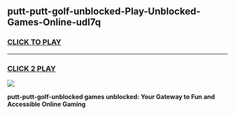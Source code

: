 
## putt-putt-golf-unblocked-Play-Unblocked-Games-Online-udl7q
<h3>
<a href="https://premium76.site?title=putt-putt-golf-unblocked&ref=25A">CLICK TO PLAY</a></h3>
<hr>

<h3>
<a href="https://premium76.site?title=putt-putt-golf-unblocked&ref=25A">CLICK 2 PLAY</a>
  
</h3>

<a href="https://premium76.site?title=putt-putt-golf-unblocked&ref=25A"><img src="https://clearcache.store/games.png"></a>


**putt-putt-golf-unblocked games unblocked: Your Gateway to Fun and Accessible Online Gaming**
